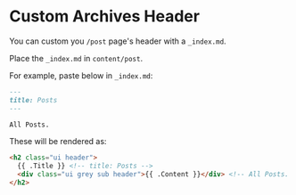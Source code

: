 # Custom Archives Header

You can custom you `/post` page's header with a `_index.md`.

Place the `_index.md` in `content/post`.

For example, paste below in `_index.md`:

```markdown
---
title: Posts
---

All Posts.

```

These will be rendered as:

```html
<h2 class="ui header">
  {{ .Title }} <!-- title: Posts -->
  <div class="ui grey sub header">{{ .Content }}</div> <!-- All Posts. -->
</h2>
```
